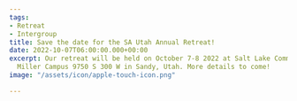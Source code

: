 ```yaml
---
tags:
- Retreat
- Intergroup
title: Save the date for the SA Utah Annual Retreat!
date: 2022-10-07T06:00:00.000+00:00
excerpt: Our retreat will be held on October 7-8 2022 at Salt Lake Community College
  Miller Campus 9750 S 300 W in Sandy, Utah. More details to come!
image: "/assets/icon/apple-touch-icon.png"

---
```

